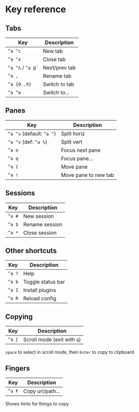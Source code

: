 # Key reference

## Tabs

| Key               | Description   |
| ----------------- | ------------- |
| `^a ^c`           | New tab       |
| `^a ^x`           | Close tab     |
| `^a ^n` / `^a `p` | Next/prev tab |
| `^a ,`            | Rename tab    |
| `^a {0..9}`       | Switch to tab |
| `^a ^w`           | Switch to...  |

## Panes

| Key                       | Description          |
| ------------------------- | -------------------- |
| `^a ^s` (default: `^a "`) | Split horiz          |
| `^a ^v` (def: `^a %`)     | Split vert           |
| `^a o`                    | Focus next pane      |
| `^a q`                    | Focus pane...        |
| `^a {`                    | Move pane            |
| `^a !`                    | Move pane to new tab |

## Sessions

| Key    | Description    |
| ------ | -------------- |
| `^a #` | New session    |
| `^a $` | Rename session |
| `^a *` | Close session  |

## Other shortcuts

| Key    | Description       |
| ------ | ----------------- |
| `^a ?` | Help              |
| `^a b` | Toggle status bar |
| `^a I` | Install plugins   |
| `^a R` | Reload config     |

## Copying

| Key    | Description                 |
| ------ | --------------------------- |
| `^a [` | Scroll mode (exit with `q`) |

`space` to select in scroll mode, then `Enter` to copy to clipboard

## Fingers

| Key    | Description      |
| ------ | ---------------- |
| `^a F` | Copy url/path... |

Shows hints for things to copy
